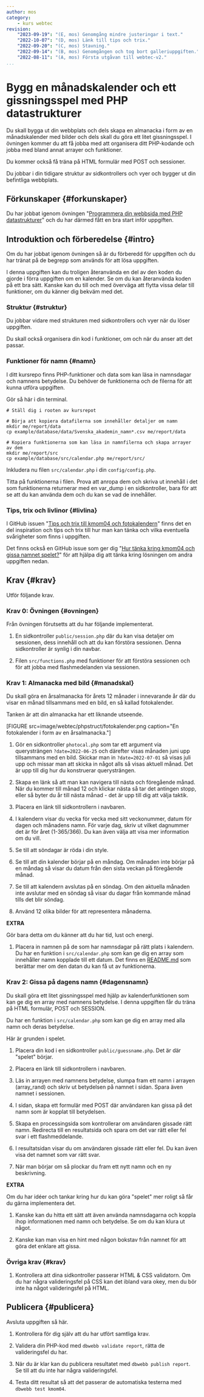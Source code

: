 ```yaml
---
author: mos
category:
    - kurs webtec
revision:
    "2023-09-19": "(E, mos) Genomgång mindre justeringar i text."
    "2022-10-07": "(D, mos) Länk till tips och trix."
    "2022-09-20": "(C, mos) Stavning."
    "2022-09-14": "(B, mos) Genomgången och tog bort galleriuppgiften."
    "2022-08-11": "(A, mos) Första utgåvan till webtec-v2."
...
```

Bygg en månadskalender och ett gissningsspel med PHP datastrukturer
===================================

Du skall bygga ut din webbplats och dels skapa en almanacka i form av en månadskalender med bilder och dels skall du göra ett litet gissningsspel. I övningen kommer du att få jobba med att organisera ditt PHP-kodande och jobba med bland annat arrayer och funktioner.

Du kommer också få träna på HTML formulär med POST och sessioner.

Du jobbar i din tidigare struktur av sidkontrollers och vyer och bygger ut din befintliga webbplats.

<!--more-->



Förkunskaper {#forkunskaper}
-----------------------

Du har jobbat igenom övningen "[Programmera din webbsida med PHP datastrukturer](kunskap/programmera-din-webbsida-med-php-datastrukturer)" och du har därmed fått en bra start inför uppgiften.



<!--
Genomgång {#genom}
------------------------

Här är en video som "pratar" dig igenom uppgiftens upplägg och visar hur du kommer igång.

[YOUTUBE src="gKzwQTG9eCI" width=700 caption="Kurs mvc kmom03 tisdagsgenomgång, del 3/3 uppgiften (Zoom med Mikael)."]
-->



Introduktion och förberedelse {#intro}
-----------------------

Om du har jobbat igenom övningen så är du förberedd för uppgiften och du har tränat på de begrepp som används för att lösa uppgiften.

I denna uppgiften kan du troligen återanvända en del av den koden du gjorde i förra uppgiften om en kalender. Se om du kan återanvända koden på ett bra sätt. Kanske kan du till och med överväga att flytta vissa delar till funktioner, om du känner dig bekväm med det.



### Struktur {#struktur}

Du jobbar vidare med strukturen med sidkontrollers och vyer när du löser uppgiften.

Du skall också organisera din kod i funktioner, om och när du anser att det passar.



### Funktioner för namn {#namn}

I ditt kursrepo finns PHP-funktioner och data som kan läsa in namnsdagar och namnens betydelse. Du behöver de funktionerna och de filerna för att kunna utföra uppgiften.

Gör så här i din terminal.

```text
# Ställ dig i rooten av kursrepot

# Börja att kopiera datafilerna som innehåller detaljer om namn
mkdir me/report/data
cp example/database/data/Svenska_akademin_namn*.csv me/report/data

# Kopiera funktionerna som kan läsa in namnfilerna och skapa arrayer av dem
mkdir me/report/src
cp example/database/src/calendar.php me/report/src/
```

Inkludera nu filen `src/calendar.php` i din `config/config.php`.

Titta på funktionerna i filen. Prova att anropa dem och skriva ut innehåll i det som funktionerna returnerar med en var_dump i en sidkontroller, bara för att se att du kan använda dem och du kan se vad de innehåller.



### Tips, trix och livlinor {#livlina}

I GitHub issuen "[Tips och trix till kmom04 och fotokalendern](https://github.com/dbwebb-se/webtec/issues/16)" finns det en del inspiration och tips och trix till hur man kan tänka och vilka eventuella svårigheter som finns i uppgiften.

Det finns också en GitHub issue som ger dig "[Hur tänka kring kmom04 och gissa namnet spelet?](https://github.com/dbwebb-se/webtec/issues/27)" för att hjälpa dig att tänka kring lösningen om andra uppgiften nedan.



Krav {#krav}
-----------------------

Utför följande krav.


### Krav 0: Övningen {#ovningen}

Från övningen förutsetts att du har följande implementerat.

1. En sidkontroller `public/session.php` där du kan visa detaljer om sessionen, dess innehåll och att du kan förstöra sessionen. Denna sidkontroller är synlig i din navbar.

1. Filen `src/functions.php` med funktioner för att förstöra sessionen och för att jobba med flashmedelanden via sessionen.



### Krav 1: Almanacka med bild {#manadskal}

Du skall göra en årsalmanacka för årets 12 månader i innevarande år där du visar en månad tillsammans med en bild, en så kallad fotokalender.

Tanken är att din almanacka har ett liknande utseende.

[FIGURE src=image/webtec/phpstruct/fotokalender.png caption="En fotokalender i form av en årsalmanacka."]

1. Gör en sidkontroller `photocal.php` som tar ett argument via querysträngen `?date=2022-06-25` och därefter visas månaden juni upp tillsammans med en bild. Skickar man in `?date=2022-07-01` så visas juli upp och missar man att skicka in något alls så visas aktuell månad. Det är upp till dig hur du konstruerar querysträngen.

1. Skapa en länk så att man kan navigera till nästa och föregående månad. När du kommer till månad 12 och klickar nästa så tar det antingen stopp, eller så byter du år till nästa månad - det är upp till dig att välja taktik.

1. Placera en länk till sidkontrollern i navbaren.

1. I kalendern visar du vecka för vecka med sitt veckonummer, datum för dagen och månadens namn. För varje dag, skriv ut vilket dagnummer det är för året (1-365/366). Du kan även välja att visa mer information om du vill.

1. Se till att söndagar är röda i din style.

1. Se till att din kalender börjar på en måndag. Om månaden inte börjar på en måndag så visar du datum från den sista veckan på föregående månad.

1. Se till att kalendern avslutas på en söndag. Om den aktuella månaden inte avslutar med en söndag så visar du dagar från kommande månad tills det blir söndag.

1. Använd 12 olika bilder för att representera månaderna.


**EXTRA**

Gör bara detta om du känner att du har tid, lust och energi.

1. Placera in namnen på de som har namnsdagar på rätt plats i kalendern. Du har en funktion i `src/calendar.php` som kan ge dig en array som innehåller namn kopplade till ett datum. Det finns en [README.md](https://github.com/dbwebb-se/webtec/tree/main/example/database) som berättar mer om den datan du kan få ut av funktionerna.

<!--
Skapa ett exempelprogram och en README som visar hur man kan extrahera informationen så att det blir enklare att använda.
-->



### Krav 2: Gissa på dagens namn {#dagensnamn}

Du skall göra ett litet gissningsspel med hjälp av kalenderfunktionen som kan ge dig en array med namnens betydelse. I denna uppgiften får du träna på HTML formulär, POST och SESSION.

Du har en funktion i `src/calendar.php` som kan ge dig en array med alla namn och deras betydelse.

Här är grunden i spelet.

1. Placera din kod i en sidkontroller `public/guessname.php`. Det är där "spelet" börjar.

1. Placera en länk till sidkontrollern i navbaren.

1. Läs in arrayen med namnens betydelse, slumpa fram ett namn i arrayen (array_rand) och skriv ut betydelsen på namnet i sidan. Spara även namnet i sessionen.

1. I sidan, skapa ett formulär med POST där användaren kan gissa på det namn som är kopplat till betydelsen.

1. Skapa en processingsida som kontrollerar om användaren gissade rätt namn. Redirecta till en resultatsida och spara om det var rätt eller fel svar i ett flashmeddelande.

1. I resultatsidan visar du om användaren gissade rätt eller fel. Du kan även visa det namnet som var rätt svar.

1. När man börjar om så plockar du fram ett nytt namn och en ny beskrivning.

**EXTRA**

Om du har idéer och tankar kring hur du kan göra "spelet" mer roligt så får du gärna implementera det. 

1. Kanske kan du hitta ett sätt att även använda namnsdagarna och koppla ihop informationen med namn och betydelse. Se om du kan klura ut något.

1. Kanske kan man visa en hint med någon bokstav från namnet för att göra det enklare att gissa.



### Övriga krav {#krav}

1. Kontrollera att dina sidkontroller passerar HTML & CSS validatorn. Om du har några valideringsfel på CSS kan det ibland vara okey, men du bör inte ha något valideringsfel på HTML.


<!--
Extrauppgift {#extra}
-----------------------

Gör följande extrauppgifter om du har tid, lust och energi.

1. Skriv allt
-->



Publicera {#publicera}
-----------------------

Avsluta uppgiften så här.

1. Kontrollera för dig själv att du har utfört samtliga krav.

1. Validera din PHP-kod med `dbwebb validate report`, rätta de valideringsfel du har.

1. När du är klar kan du publicera resultatet med `dbwebb publish report`. Se till att du inte har några valideringsfel.

1. Testa ditt resultat så att det passerar de automatiska testerna med `dbwebb test kmom04`.
